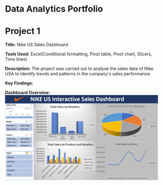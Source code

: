 # Data Analytics Portfolio
# Project 1
**Title:** Nike US Sales Dashboard 

**Tools Used:** Excel(Conditional formatting, Pivot table, Pivot chart, Slicers, Time lines)

**Description:** The project was carried out to analyse the sales data of Nike USA to identify trends and patterns in the company's sales performance.

**Key Findings:** 

**Dashboard Overview:**
![Nikedashboard](Nikedashboard.PNG)
